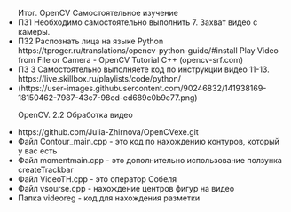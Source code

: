 <ul>
Итог. OpenCV Самостоятельное изучение
  
<li>ПЗ1 Необходимо самостоятельно выполнить 7. Захват видео с камеры. 
<li>ПЗ2 Распознать лица на языке Python https://tproger.ru/translations/opencv-python-guide/#install Play Video from File or Camera - OpenCV Tutorial C++ (opencv-srf.com)

<li>ПЗ 3 Самостоятельно выполняете код по инструкции видео 11-13. https://live.skillbox.ru/playlists/code/python/
<li>(https://user-images.githubusercontent.com/90246832/141938169-18150462-7987-43c7-98cd-ed689c0b9e77.png)


OpenCV. 2.2 Обработка видео

<li>https://github.com/Julia-Zhirnova/OpenCVexe.git
<li>Файл Contour_main.cpp - это код по нахождению контуров, который у вас есть
<li>Файл momentmain.cpp - это дополнительно использование ползунка createTrackbar
<li>Файл VideoTH.cpp - это оператор Собеля
<li>Файл vsourse.cpp - нахождение центров фигур на видео
<li>Папка videoreg - код для нахождения разметки
<ul>
